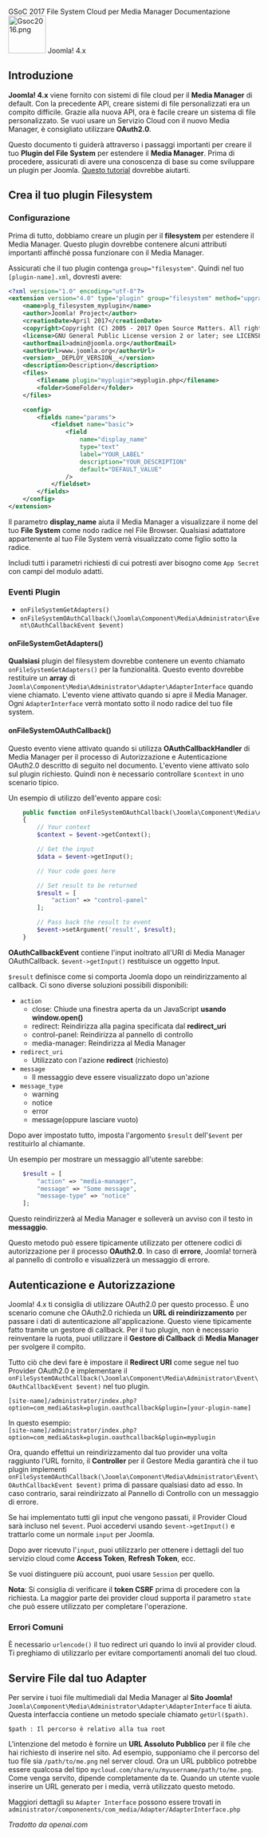 <!-- Filename: J4.x:Cloud_File_Systems_for_Media_Manager / Display title: Sistemi di File Cloud per il Gestore Multimediale -->

<span id="main-portal-heading">GSoC 2017
File System Cloud per Media Manager
Documentazione</span> [<img
src="https://docs.joomla.org/images/thumb/7/7d/Gsoc2016.png/75px-Gsoc2016.png"
decoding="async"
srcset="https://docs.joomla.org/images/thumb/7/7d/Gsoc2016.png/113px-Gsoc2016.png 1.5x, https://docs.joomla.org/images/thumb/7/7d/Gsoc2016.png/150px-Gsoc2016.png 2x"
data-file-width="373" data-file-height="373" width="75" height="75"
alt="Gsoc2016.png" />](https://docs.joomla.org/GSOC_2017 "GSOC 2017")
Joomla! 4.x

## Introduzione

**Joomla! 4.x** viene fornito con sistemi di file cloud per il **Media Manager** di default. Con la precedente API, creare sistemi di file personalizzati era un compito difficile. Grazie alla nuova API, ora è facile creare un sistema di file personalizzato. Se vuoi usare un Servizio Cloud con il nuovo Media Manager, è consigliato utilizzare **OAuth2.0**.

Questo documento ti guiderà attraverso i passaggi importanti per creare il tuo **Plugin del File System** per estendere il **Media Manager**. Prima di procedere, assicurati di avere una conoscenza di base su come sviluppare un plugin per Joomla. [Questo tutorial](https://docs.joomla.org/J3.x:Creating_a_Plugin_for_Joomla) dovrebbe aiutarti.

## Crea il tuo plugin Filesystem

### Configurazione

Prima di tutto, dobbiamo creare un plugin per il **filesystem** per estendere il Media Manager. Questo plugin dovrebbe contenere alcuni attributi importanti affinché possa funzionare con il Media Manager.

Assicurati che il tuo plugin contenga `group="filesystem"`. Quindi nel tuo
`[plugin-name].xml`, dovresti avere:

```xml
<?xml version="1.0" encoding="utf-8"?>
<extension version="4.0" type="plugin" group="filesystem" method="upgrade">
    <name>plg_filesystem_myplugin</name>
    <author>Joomla! Project</author>
    <creationDate>April 2017</creationDate>
    <copyright>Copyright (C) 2005 - 2017 Open Source Matters. All rights reserved.</copyright>
    <license>GNU General Public License version 2 or later; see LICENSE.txt</license>
    <authorEmail>admin@joomla.org</authorEmail>
    <authorUrl>www.joomla.org</authorUrl>
    <version>__DEPLOY_VERSION__</version>
    <description>Description</description>
    <files>
        <filename plugin="myplugin">myplugin.php</filename>
        <folder>SomeFolder</folder>
    </files>

    <config>
        <fields name="params">
            <fieldset name="basic">
                <field
                    name="display_name"
                    type="text"
                    label="YOUR_LABEL"
                    description="YOUR_DESCRIPTION"
                    default="DEFAULT_VALUE"
                />
            </fieldset>
        </fields>
    </config>
</extension>
```

Il parametro **display_name** aiuta il Media Manager a visualizzare il nome del tuo **File System** come nodo radice nel File Browser. Qualsiasi adattatore appartenente al tuo File System verrà visualizzato come figlio sotto la radice.

Includi tutti i parametri richiesti di cui potresti aver bisogno come `App Secret` con campi del modulo adatti.

### Eventi Plugin

- `onFileSystemGetAdapters()`
- `onFileSystemOAuthCallback(\Joomla\Component\Media\Administrator\Event\OAuthCallbackEvent $event)`

#### onFileSystemGetAdapters()

**Qualsiasi** plugin del filesystem dovrebbe contenere un evento chiamato `onFileSystemGetAdapters()` per la funzionalità. Questo evento dovrebbe restituire un **array** di `Joomla\Component\Media\Administrator\Adapter\AdapterInterface` quando viene chiamato. L'evento viene attivato quando si apre il Media Manager. Ogni `AdapterInterface` verrà montato sotto il nodo radice del tuo file system.

#### onFileSystemOAuthCallback()

Questo evento viene attivato quando si utilizza **OAuthCallbackHandler** di Media Manager per il processo di Autorizzazione e Autenticazione OAuth2.0 descritto di seguito nel documento. L'evento viene attivato solo sul plugin richiesto. Quindi non è necessario controllare `$context` in uno scenario tipico.

Un esempio di utilizzo dell'evento appare così:

```php
    public function onFileSystemOAuthCallback(\Joomla\Component\Media\Administrator\Event\OAuthCallbackEvent $event)
    {
        // Your context
        $context = $event->getContext();

        // Get the input
        $data = $event->getInput();

        // Your code goes here

        // Set result to be returned
        $result = [
            "action" => "control-panel"
        ];

        // Pass back the result to event
        $event->setArgument('result', $result);
    }
```

**OAuthCallbackEvent** contiene l'input inoltrato all'URI di Media Manager OAuthCallback. `$event->getInput()` restituisce un oggetto Input.

`$result` definisce come si comporta Joomla dopo un reindirizzamento al callback. Ci sono diverse soluzioni possibili disponibili:

- `action`
  - close: Chiude una finestra aperta da un JavaScript **usando window.open()**
  - redirect: Reindirizza alla pagina specificata dal **redirect_uri**
  - control-panel: Reindirizza al pannello di controllo
  - media-manager: Reindirizza al Media Manager
- `redirect_uri`
  - Utilizzato con l'azione **redirect** (richiesto)
- `message`
  - Il messaggio deve essere visualizzato dopo un'azione
- `message_type`
  - warning
  - notice
  - error
  - message(oppure lasciare vuoto)

Dopo aver impostato tutto, imposta l'argomento `$result` dell'`$event` per restituirlo al chiamante.

Un esempio per mostrare un messaggio all'utente sarebbe:

```php
    $result = [
        "action" => "media-manager",
        "message" => "Some message",
        "message-type" => "notice"
    ];
```

Questo reindirizzerà al Media Manager e solleverà un avviso con il testo in **messaggio**.

Questo metodo può essere tipicamente utilizzato per ottenere codici di autorizzazione per il processo **OAuth2.0**. In caso di **errore**, Joomla! tornerà al pannello di controllo e visualizzerà un messaggio di errore.

## Autenticazione e Autorizzazione

Joomla! 4.x ti consiglia di utilizzare OAuth2.0 per questo processo. È uno scenario comune che OAuth2.0 richieda un **URL di reindirizzamento** per passare i dati di autenticazione all'applicazione. Questo viene tipicamente fatto tramite un gestore di callback. Per il tuo plugin, non è necessario reinventare la ruota, puoi utilizzare il **Gestore di Callback** di **Media Manager** per svolgere il compito.

Tutto ciò che devi fare è impostare il **Redirect URI** come segue nel tuo
Provider OAuth2.0 e implementare il
`onFileSystemOAuthCallback(\Joomla\Component\Media\Administrator\Event\OAuthCallbackEvent $event)`
nel tuo plugin.

`[site-name]/administrator/index.php?option=com_media&task=plugin.oauthcallback&plugin=[your-plugin-name]`

In questo esempio:  
`[site-name]/administrator/index.php?option=com_media&task=plugin.oauthcallback&plugin=myplugin`

Ora, quando effettui un reindirizzamento dal tuo provider una volta raggiunto l'URL fornito, il **Controller** per il Gestore Media garantirà che il tuo plugin implementi `onFileSystemOAuthCallback(\Joomla\Component\Media\Administrator\Event\OAuthCallbackEvent $event)` prima di passare qualsiasi dato ad esso. In caso contrario, sarai reindirizzato al Pannello di Controllo con un messaggio di errore.

Se hai implementato tutti gli input che vengono passati, il Provider Cloud sarà incluso nel `$event`. Puoi accedervi usando `$event->getInput()` e trattarlo come un normale `input` per Joomla.

Dopo aver ricevuto l'`input`, puoi utilizzarlo per ottenere i dettagli del tuo servizio cloud come **Access Token**, **Refresh Token**, ecc.

Se vuoi distinguere più account, puoi usare `Session` per quello.

**Nota**: Si consiglia di verificare il **token CSRF** prima di procedere con la richiesta. La maggior parte dei provider cloud supporta il parametro `state` che può essere utilizzato per completare l'operazione.

### Errori Comuni

È necessario `urlencode()` il tuo redirect uri quando lo invii al provider cloud. Ti preghiamo di utilizzarlo per evitare comportamenti anomali del tuo cloud.

## Servire File dal tuo Adapter

Per servire i tuoi file multimediali dal Media Manager al **Sito Joomla!**
`Joomla\Component\Media\Administrator\Adapter\AdapterInterface` ti aiuta. Questa interfaccia contiene un metodo speciale chiamato `getUrl($path)`.

`$path : Il percorso è relativo alla tua root`

L'intenzione del metodo è fornire un **URL Assoluto Pubblico** per il file che hai richiesto di inserire nel sito. Ad esempio, supponiamo che il percorso del tuo file sia `/path/to/me.png` nel server cloud. Ora un URL pubblico potrebbe essere qualcosa del tipo `mycloud.com/share/u/myusername/path/to/me.png`. Come venga servito, dipende completamente da te. Quando un utente vuole inserire un URL generato per i media, verrà utilizzato questo metodo.

Maggiori dettagli su `Adapter Interface` possono essere trovati in `administrator/componenents/com_media/Adapter/AdapterInterface.php`

*Tradotto da openai.com*


